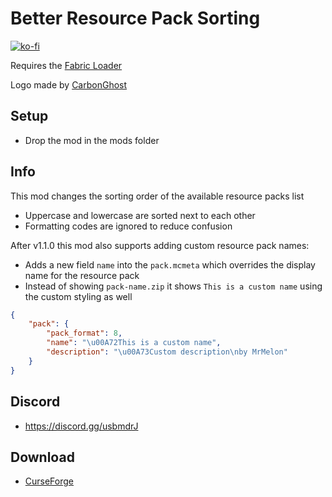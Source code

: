 # Better Resource Pack Sorting

[![ko-fi](https://ko-fi.com/img/githubbutton_sm.svg)](https://ko-fi.com/W7W1607S8)

Requires the [Fabric Loader](https://fabricmc.net/use/)

Logo made by [CarbonGhost](https://github.com/CarbonGhost)

## Setup

- Drop the mod in the mods folder

## Info

This mod changes the sorting order of the available resource packs list

- Uppercase and lowercase are sorted next to each other
- Formatting codes are ignored to reduce confusion

After v1.1.0 this mod also supports adding custom resource pack names:

- Adds a new field `name` into the `pack.mcmeta` which overrides the display name for the resource pack
- Instead of showing `pack-name.zip` it shows `This is a custom name` using the custom styling as well

```json
{
    "pack": {
        "pack_format": 8,
        "name": "\u00A72This is a custom name",
        "description": "\u00A73Custom description\nby MrMelon"
    }
}
```

## Discord

- https://discord.gg/usbmdrJ

## Download

- [CurseForge](https://www.curseforge.com/minecraft/mc-mods/better-resource-pack-sorting)
